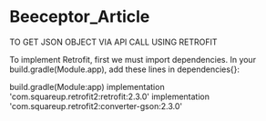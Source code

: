 # Beeceptor_Article
TO GET JSON OBJECT VIA API CALL USING RETROFIT

To implement Retrofit, first we must import dependencies. In your build.gradle(Module.app), add these lines in dependencies{}:

 build.gradle(Module:app)
implementation 'com.squareup.retrofit2:retrofit:2.3.0'
implementation 'com.squareup.retrofit2:converter-gson:2.3.0'
